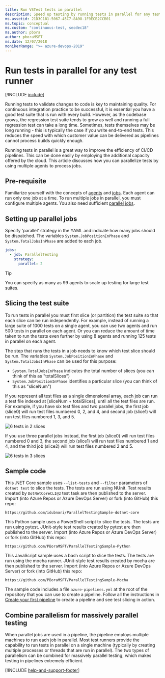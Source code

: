 ```yaml
---
title: Run VSTest tests in parallel
description: Speed up testing by running tests in parallel for any test runner
ms.assetid: 21D3C181-5067-45C7-8A98-1F0ECB2CCB01
ms.topic: conceptual
ms.custom: "continuous-test, seodec18"
ms.author: pbora
author: pboraMSFT
ms.date: 12/07/2018
monikerRange: ">= azure-devops-2019"
---
```


# Run tests in parallel for any test runner

[!INCLUDE [include](../includes/version-server-2019-rtm.md)]

Running tests to validate changes to code is key to maintaining quality.
For continuous integration practice to be successful, it is essential you have a good test suite
that is run with every build. However, as the codebase grows, the regression test suite tends to
grow as well and running a full regression test can take a long time.
Sometimes, tests themselves may be long running - this is typically the case if you write
end-to-end tests. This reduces the speed with which customer value can be delivered as pipelines
cannot process builds quickly enough.

Running tests in parallel is a great way to improve the efficiency of CI/CD pipelines.
This can be done easily by employing the additional capacity offered by the cloud.
This article discusses how you can parallelize tests by using multiple agents to process jobs.

## Pre-requisite

Familiarize yourself with the concepts of [agents](../agents/agents.md) and [jobs](../process/phases.md).
Each agent can run only one job at a time. To run multiple jobs in parallel, you must configure multiple agents.
You also need sufficient [parallel jobs](../licensing/concurrent-jobs.md).

## Setting up parallel jobs

Specify 'parallel' strategy in the YAML and indicate how many jobs should be dispatched.
The variables `System.JobPositionInPhase` and `System.TotalJobsInPhase` are added to each job.

```yaml
jobs:
  - job: ParallelTesting
    strategy:
      parallel: 2
```

> [!TIP]
> You can specify as many as 99 agents to scale up testing for large test suites.

## Slicing the test suite

To run tests in parallel you must first slice (or partition) the test suite so that
each slice can be run independently. For example, instead of running a large suite of 1000 tests on a single agent,
you can use two agents and run 500 tests in parallel on each agent.
Or you can reduce the amount of time taken to run the tests even further by using 8 agents and running 125 tests in parallel on each agent.

The step that runs the tests in a job needs to know which test slice should be
run. The variables `System.JobPositionInPhase` and `System.TotalJobsInPhase` can be used for this purpose:

- `System.TotalJobsInPhase` indicates the total number of slices (you can think of this as "totalSlices")
- `System.JobPositionInPhase` identifies a particular slice (you can think of this as "sliceNum")

If you represent all test files as a single dimensional array, each job can run a test file indexed at
[sliceNum + totalSlices], until all the test files are run.
For example, if you have six test files and two parallel jobs, the first job (slice0) will run test files
numbered 0, 2, and 4, and second job (slice1) will run test files numbered 1, 3, and 5.

![6 tests in 2 slices](media/run-tests-in-parallel/2slices.png)

If you use three parallel jobs instead, the first job (slice0) will run test files numbered 0 and 3,
the second job (slice1) will run test files numbered 1 and 4, and the third job (slice2) will run
test files numbered 2 and 5.

![6 tests in 3 slices](media/run-tests-in-parallel/3slices.png)

## Sample code

This .NET Core sample uses `--list-tests` and `--filter` parameters of `dotnet test` to slice the tests.
The tests are run using NUnit. Test results created by `DotNetCoreCLI@2` test task are then published to the server.
Import (into Azure Repos or Azure DevOps Server) or fork (into GitHub) this repo:

```
https://github.com/idubnori/ParallelTestingSample-dotnet-core
```

This Python sample uses a PowerShell script to slice the tests.
The tests are run using pytest. JUnit-style test results created by pytest are then published to the server.
Import (into Azure Repos or Azure DevOps Server) or fork (into GitHub) this repo:

```
https://github.com/PBoraMSFT/ParallelTestingSample-Python
```

This JavaScript sample uses a bash script to slice the tests.
The tests are run using the mocha runner. JUnit-style test results created by mocha are then published to the server.
Import (into Azure Repos or Azure DevOps Server) or fork (into GitHub) this repo:

```
https://github.com/PBoraMSFT/ParallelTestingSample-Mocha
```

The sample code includes a file `azure-pipelines.yml` at the root of the repository
that you can use to create a pipeline. Follow all the instructions in
[Create your first pipeline](../create-first-pipeline.md) to create a pipeline and see test slicing in action.

## Combine parallelism for massively parallel testing

When parallel jobs are used in a pipeline, the pipeline employs multiple machines to run each job in parallel.
Most test runners provide the capability to run tests in parallel on a single machine
(typically by creating multiple processes or threads that are run in parallel).
The two types of parallelism can be combined for massively parallel testing,
which makes testing in pipelines extremely efficient.

[!INCLUDE [help-and-support-footer](includes/help-and-support-footer.md)]
